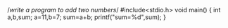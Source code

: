/*write a program to add two numbers*/
#include<stdio.h>
void main()
{
    int a,b,sum;
    a=11,b=7;
    sum=a+b;
    printf("sum=%d",sum);
}
